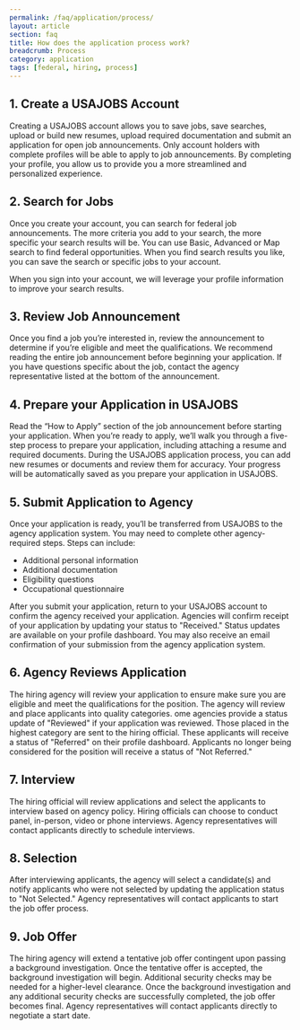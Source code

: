 ```yaml
---
permalink: /faq/application/process/
layout: article
section: faq
title: How does the application process work?
breadcrumb: Process
category: application
tags: [federal, hiring, process]
---
```


## 1. Create a USAJOBS Account

Creating a USAJOBS account allows you to save jobs, save searches, upload or build new resumes, upload required documentation and submit an application for open job announcements. Only account holders with complete profiles will be able to apply to job announcements. By completing your profile, you allow us to provide you a more streamlined and personalized experience.

## 2. Search for Jobs

Once you create your account, you can search for federal job announcements. The more criteria you add to your search, the more specific your search results will be. You can use Basic, Advanced or Map search to find federal opportunities. When you find search results you like, you can save the search or specific jobs to your account.

When you sign into your account, we will leverage your profile information to improve your search results.

## 3. Review Job Announcement

Once you find a job you’re interested in, review the announcement to determine if you’re eligible and meet the qualifications. We recommend reading the entire job announcement before beginning your application. If you have questions specific about the job, contact the agency representative listed at the bottom of the announcement.

## 4. Prepare your Application in USAJOBS

Read the “How to Apply” section of the job announcement before starting your application. When you’re ready to apply, we’ll walk you through a five-step process to prepare your application, including attaching a resume and required documents. During the USAJOBS application process, you can add new resumes or documents and review them for accuracy. Your progress will be automatically saved as you prepare your application in USAJOBS.

## 5. Submit Application to Agency

Once your application is ready, you’ll be transferred from USAJOBS to the agency application system. You may need to complete other agency-required steps. Steps can include:

* Additional personal information
* Additional documentation
* Eligibility questions
* Occupational questionnaire

After you submit your application, return to your USAJOBS account to confirm the agency received your application. Agencies will confirm receipt of your application by updating your status to "Received." Status updates are available on your profile dashboard. You may also receive an email confirmation of your submission from the agency application system.

## 6. Agency Reviews Application

The hiring agency will review your application to ensure make sure you are eligible and meet the qualifications for the position. The agency will review and place applicants into quality categories.  ome agencies provide a status update of "Reviewed" if your application was reviewed.  Those placed in the highest category are sent to the hiring official. These applicants will receive a status of "Referred" on their profile dashboard. Applicants no longer being considered for the position will receive a status of "Not Referred."

## 7. Interview

The hiring official will review applications and select the applicants to interview based on agency policy. Hiring officials can choose to conduct panel, in-person, video or phone interviews. Agency representatives will contact applicants directly to schedule interviews.

## 8. Selection

After interviewing applicants, the agency will select a candidate(s) and notify applicants who were not selected by updating the application status to "Not Selected." Agency representatives will contact applicants to start the job offer process.

## 9. Job Offer

The hiring agency will extend a tentative job offer contingent upon passing a background investigation. Once the tentative offer is accepted, the background investigation will begin.  Additional security checks may be needed for a higher-level clearance. Once the background investigation and any additional security checks are successfully completed, the job offer becomes final.  Agency representatives will contact applicants directly to negotiate a start date.


